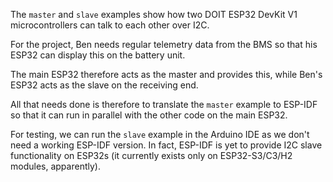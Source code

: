 The `master` and `slave` examples show how two DOIT ESP32 DevKit V1 microcontrollers can talk to each other over I2C.

For the project, Ben needs regular telemetry data from the BMS so that his ESP32 can display this on the battery unit.

The main ESP32 therefore acts as the master and provides this, while Ben's ESP32 acts as the slave on the receiving end.

All that needs done is therefore to translate the `master` example to ESP-IDF so that it can run in parallel with the other code on the main ESP32.

For testing, we can run the `slave` example in the Arduino IDE as we don't need a working ESP-IDF version.
In fact, ESP-IDF is yet to provide I2C slave functionality on ESP32s (it currently exists only on ESP32-S3/C3/H2 modules, apparently).

